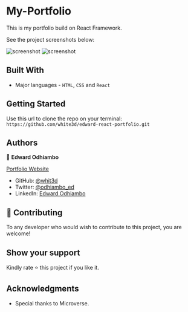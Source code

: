 # My-Portfolio
This is my portfolio build on React Framework.

See the project screenshots below:

![screenshot](https://github.com/white3d/My-Portfolio/blob/main/assets/img/screenshot1.png)
![screenshot](https://github.com/white3d/My-Portfolio/raw/main/assets/img/screenshot2.png)

## Built With

- Major languages - `HTML`, `CSS` and `React`

## Getting Started

Use this url to clone the repo on your terminal: `https://github.com/white3d/edward-react-portfolio.git`

## Authors

👤 **Edward Odhiambo**

[Portfolio Website](https://odhiambo-edward.netlify.app/)

- GitHub: [@whit3d](https://github.com/white3d)
- Twitter: [@odhiambo_ed](https://twitter.com/odhiambo_ed)
- LinkedIn: [Edward Odhiambo](https://www.linkedin.com/in/edward-odhiambo-6a462a21b/)


## 🤝 Contributing

To any developer who would wish to contribute to this project, you are welcome!


## Show your support

Kindly rate ⭐️ this project if you like it.
## Acknowledgments

- Special thanks to Microverse.